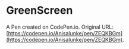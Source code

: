 # GreenScreen

A Pen created on CodePen.io. Original URL: [https://codepen.io/Anisalunke/pen/ZEQKBGm](https://codepen.io/Anisalunke/pen/ZEQKBGm).


